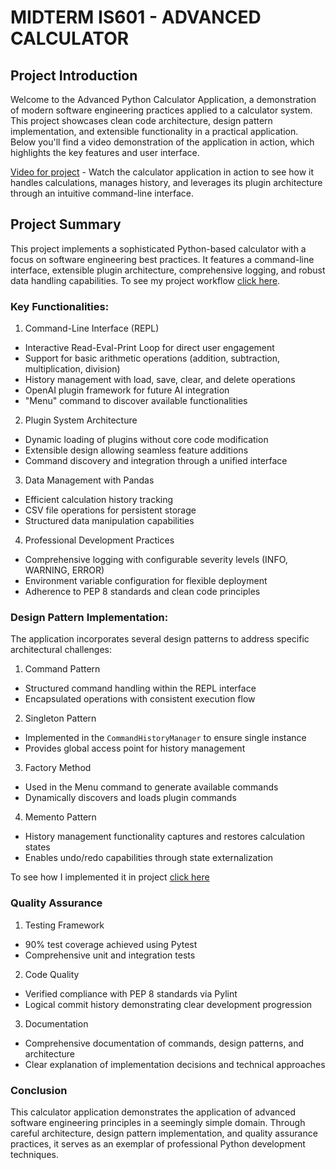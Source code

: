 # MIDTERM IS601 - ADVANCED CALCULATOR

## Project Introduction
Welcome to the Advanced Python Calculator Application, a demonstration of modern software engineering practices applied to a calculator system. This project showcases clean code architecture, design pattern implementation, and extensible functionality in a practical application. Below you'll find a video demonstration of the application in action, which highlights the key features and user interface.

[Video for project](https://youtu.be/0ntkD3Xzt-Y) - Watch the calculator application in action to see how it handles calculations, manages history, and leverages its plugin architecture through an intuitive command-line interface.

## Project Summary
This project implements a sophisticated Python-based calculator with a focus on software engineering best practices. It features a command-line interface, extensible plugin architecture, comprehensive logging, and robust data handling capabilities. To see my project workflow [click here](documents/project_flow.md).

### Key Functionalities:

1) Command-Line Interface (REPL)
- Interactive Read-Eval-Print Loop for direct user engagement
- Support for basic arithmetic operations (addition, subtraction, multiplication, division)
- History management with load, save, clear, and delete operations
- OpenAI plugin framework for future AI integration
- "Menu" command to discover available functionalities

2) Plugin System Architecture
- Dynamic loading of plugins without core code modification
- Extensible design allowing seamless feature additions
- Command discovery and integration through a unified interface

3) Data Management with Pandas
- Efficient calculation history tracking
- CSV file operations for persistent storage
- Structured data manipulation capabilities

4) Professional Development Practices
- Comprehensive logging with configurable severity levels (INFO, WARNING, ERROR)
- Environment variable configuration for flexible deployment
- Adherence to PEP 8 standards and clean code principles

### Design Pattern Implementation:

The application incorporates several design patterns to address specific architectural challenges:

1) Command Pattern
- Structured command handling within the REPL interface
- Encapsulated operations with consistent execution flow

2) Singleton Pattern
- Implemented in the `CommandHistoryManager` to ensure single instance
- Provides global access point for history management

3) Factory Method
- Used in the Menu command to generate available commands
- Dynamically discovers and loads plugin commands

4) Memento Pattern
- History management functionality captures and restores calculation states
- Enables undo/redo capabilities through state externalization

To see how I implemented it in project [click here](documents/design_patterns.md)

### Quality Assurance

1) Testing Framework
- 90% test coverage achieved using Pytest
- Comprehensive unit and integration tests

2) Code Quality
- Verified compliance with PEP 8 standards via Pylint
- Logical commit history demonstrating clear development progression

3) Documentation
- Comprehensive documentation of commands, design patterns, and architecture
- Clear explanation of implementation decisions and technical approaches

### Conclusion

This calculator application demonstrates the application of advanced software engineering principles in a seemingly simple domain. Through careful architecture, design pattern implementation, and quality assurance practices, it serves as an exemplar of professional Python development techniques.
